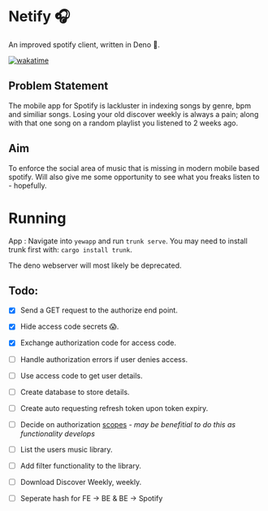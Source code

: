 # Netify 🎧

An improved spotify client, written in Deno 🦖.

[![wakatime](https://wakatime.com/badge/github/maxpetts/netify.svg)](https://wakatime.com/badge/github/maxpetts/netify)

## Problem Statement

The mobile app for Spotify is lackluster in indexing songs by genre, bpm and similiar songs. Losing your old discover weekly is always a pain; along with that one song on a random playlist you listened to 2 weeks ago.

## Aim

To enforce the social area of music that is missing in modern mobile based spotify. Will also give me some opportunity to see what you freaks listen to - hopefully.

# Running

App : Navigate into `yewapp` and run `trunk serve`. You may need to install trunk first with: `cargo install trunk`.

The deno webserver will most likely be deprecated.

## Todo:

- [x] Send a GET request to the authorize end point.
- [x] Hide access code secrets 😱.
- [x] Exchange authorization code for access code.
- [ ] Handle authorization errors if user denies access.
- [ ] Use access code to get user details.
- [ ] Create database to store details.
- [ ] Create auto requesting refresh token upon token expiry.
- [ ] Decide on authorization [scopes](https://developer.spotify.com/documentation/general/guides/scopes/) - _may be benefitial to do this as functionality develops_
- [ ] List the users music library.
- [ ] Add filter functionality to the library.
- [ ] Download Discover Weekly, weekly.

- [ ] Seperate hash for FE -> BE & BE -> Spotify
